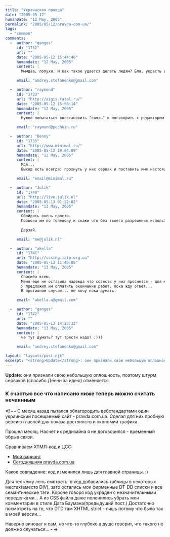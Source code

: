 ```yaml
---
title: "Украинская правда"
date: "2005-05-12"
humanDate: "12 May, 2005"
permalink: "2005/05/12/pravda-com-ua/"
tags: 
  - "common"
comments: 
  -  author: "ganges"
     id: "1732"
     url: ""
     date: "2005-05-12 15:44:46"
     humandate: "12 May, 2005"
     content: | 
       Мммдаа, лопухи. И как такое удается делать людям? Бля, украсть и не до конца :)

     email: "andrey.stefanenko@gmail.com"

  -  author: "raymond"
     id: "1733"
     url: "http://aigis.fatal.ru/"
     date: "2005-05-12 15:58:14"
     humandate: "12 May, 2005"
     content: | 
       Нужно попытаться восстановить "связь" и поговорить с редактором (или кто там у них за главного). Мне почему-то верится, что у людей проснется совесть.

     email: "raymond@pechkin.ru"

  -  author: "Denny"
     id: "1735"
     url: "http://www.minimal.ru/"
     date: "2005-05-12 19:04:09"
     humandate: "12 May, 2005"
     content: | 
       Мдя...
       Выход есть всегда: грохнуть у них сервак и поставить имя настоящего автора :-)

     email: "email@minimal.ru"

  -  author: "Julik"
     id: "1740"
     url: "http://live.julik.nl"
     date: "2005-05-13 01:22:02"
     humandate: "13 May, 2005"
     content: | 
       Обойдись очень просто.
       Позвони им по телефону и скажи что без твоего разрешения используется твоя работа, которая стоит вполне конкретных денег и усилий. Не ответят как следует - даже через 6 блогов их можно запозорить так что перья полетят (нечистоплотность - термин прилипающий).
       
       Дерзай.

     email: "me@julik.nl"

  -  author: "akella"
     id: "1741"
     url: "http://cssing.iatp.org.ua"
     date: "2005-05-13 11:46:05"
     humandate: "13 May, 2005"
     content: | 
       Спасибо всем.
       Меня еще не оставила надежда что совесть у них проснется - для меня вообще было странно что такое солидное вроде бы издание поступает так низко.
       Я предложил им оплатить окончание работ. Пока жду ответ...
       В противном случае... не хочу пока думать.

     email: "akella.a@gmail.com"

  -  author: "ganges"
     id: "1742"
     url: ""
     date: "2005-05-13 14:23:32"
     humandate: "13 May, 2005"
     content: | 
       че тут думать? тут трясти надо! :)))

     email: "andrey.stefanenko@gmail.com"

layout: "layouts/post.njk"
excerpt: "<strong>Update</strong>: они признали свою небольшую оплошность, поэтому штурм серваков (спасибо Денни за идею) отменяется."
---
```


<strong>Update</strong>: они признали свою небольшую оплошность, поэтому штурм серваков (спасибо Денни за идею) отменяется.<!--more-->
<h3>К счастью все что написано ниже теперь можно считать нечаянным</h3>
<strong>&lt;! - -</strong>
С месяц назад пытался облагородить вебстандартами один украинский посещаемый сайт - pravda.com.ua. Сделал для них пробную версию главной для показа достоинств и экономии трафика. 

Прошел месяц. Насчет их редизайна я не договорился - временный обрыв связи.

Сравниваем ХТМЛ-код и ЦСС: 
<ul>
<li><a href="http://cssing.iatp.org.ua/examples/123pravda/">Мой вариант</a></li>
<li><a href="http://pravda.com.ua/">Сегодняшняя pravda.com.ua</a></li>
</ul>
Какое совпадение: код изменился лишь для главной страницы. :)

Для тех кому лень смотреть: в код добавились таблицы в некоторых местах(вместо DIV), зато остались мои фирменные DT-DD списки и все семантические тэги. Короче говоря код украден с незначительными переделками... 
А из CSS файла даже поленились убрать мои комментарии в стиле Дага Баумана(предыдущий пост.)
Достаточно посмотреть на то, что DTD там XHTML strict - лишь потому что было так в моей версии...

Наверно виноват я сам, но что-то глубоко в душе говорит, что такого не должно случаться...
<strong>- -&gt;</strong>

